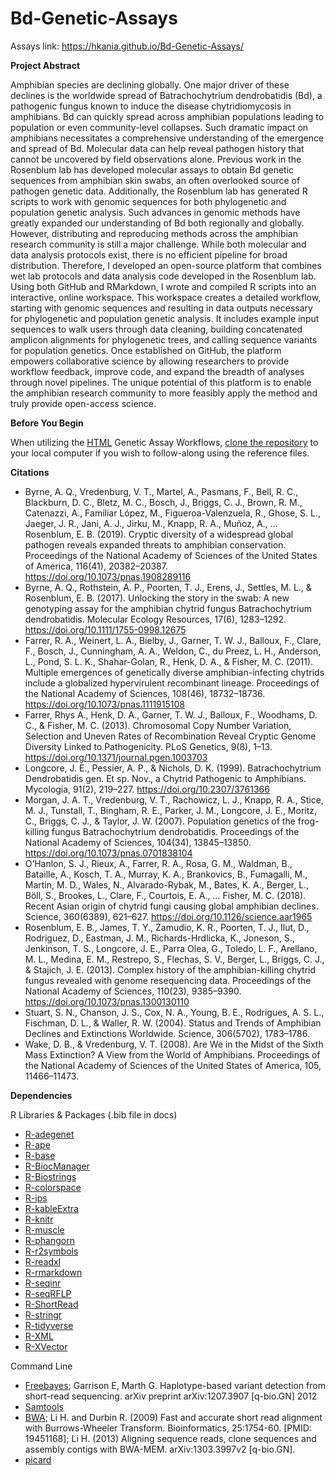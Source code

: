 # Bd-Genetic-Assays

Assays link: https://hkania.github.io/Bd-Genetic-Assays/

**Project Abstract**

Amphibian species are declining globally. One major driver of these declines is the worldwide spread of Batrachochytrium dendrobatidis (Bd), a pathogenic fungus known to induce the disease chytridiomycosis in amphibians. Bd can quickly spread across amphibian populations leading to population or even community-level collapses. Such dramatic impact on amphibians necessitates a comprehensive understanding of the emergence and spread of Bd. Molecular data can help reveal pathogen history that cannot be uncovered by field observations alone. Previous work in the Rosenblum lab has developed molecular assays to obtain Bd genetic sequences from amphibian skin swabs, an often overlooked source of pathogen genetic data. Additionally, the Rosenblum lab has generated R scripts to work with genomic sequences for both phylogenetic and population genetic analysis. Such advances in genomic methods have greatly expanded our understanding of Bd both regionally and globally. However, distributing and reproducing methods across the amphibian research community is still a major challenge. While both molecular and data analysis protocols exist, there is no efficient pipeline for broad distribution. Therefore, I developed an open-source platform that combines wet lab protocols and data analysis code developed in the Rosenblum lab. Using both GitHub and RMarkdown, I wrote and compiled R scripts into an interactive, online workspace. This workspace creates a detailed workflow, starting with genomic sequences and resulting in data outputs necessary for phylogenetic and population genetic analysis. It includes example input sequences to walk users through data cleaning, building concatenated amplicon alignments for phylogenetic trees, and calling sequence variants for population genetics. Once established on GitHub, the platform empowers collaborative science by allowing researchers to provide workflow feedback, improve code, and expand the breadth of analyses through novel pipelines. The unique potential of this platform is to enable the amphibian research community to more feasibly apply the method and truly provide open-access science.

**Before You Begin**

When utilizing the [HTML](https://hkania.github.io/Bd-Genetic-Assays/) Genetic Assay Workflows, [clone the repository](https://docs.github.com/en/github/creating-cloning-and-archiving-repositories/cloning-a-repository) to your local computer if you wish to follow-along using the reference files. 

**Citations**
+ Byrne, A. Q., Vredenburg, V. T., Martel, A., Pasmans, F., Bell, R. C., Blackburn, D. C., Bletz, M. C., Bosch, J., Briggs, C. J., Brown, R. M., Catenazzi, A., Familiar López, M., Figueroa-Valenzuela, R., Ghose, S. L., Jaeger, J. R., Jani, A. J., Jirku, M., Knapp, R. A., Muñoz, A., … Rosenblum, E. B. (2019). Cryptic diversity of a widespread global pathogen reveals expanded threats to amphibian conservation. Proceedings of the National Academy of Sciences of the United States of America, 116(41), 20382–20387. https://doi.org/10.1073/pnas.1908289116
+ Byrne, A. Q., Rothstein, A. P., Poorten, T. J., Erens, J., Settles, M. L., & Rosenblum, E. B. (2017). Unlocking the story in the swab: A new genotyping assay for the amphibian chytrid fungus Batrachochytrium dendrobatidis. Molecular Ecology Resources, 17(6), 1283–1292. https://doi.org/10.1111/1755-0998.12675
+ Farrer, R. A., Weinert, L. A., Bielby, J., Garner, T. W. J., Balloux, F., Clare, F., Bosch, J., Cunningham, A. A., Weldon, C., du Preez, L. H., Anderson, L., Pond, S. L. K., Shahar-Golan, R., Henk, D. A., & Fisher, M. C. (2011). Multiple emergences of genetically diverse amphibian-infecting chytrids include a globalized hypervirulent recombinant lineage. Proceedings of the National Academy of Sciences, 108(46), 18732–18736. https://doi.org/10.1073/pnas.1111915108
+ Farrer, Rhys A., Henk, D. A., Garner, T. W. J., Balloux, F., Woodhams, D. C., & Fisher, M. C. (2013). Chromosomal Copy Number Variation, Selection and Uneven Rates of Recombination Reveal Cryptic Genome Diversity Linked to Pathogenicity. PLoS Genetics, 9(8), 1–13. https://doi.org/10.1371/journal.pgen.1003703
+ Longcore, J. E., Pessier, A. P., & Nichols, D. K. (1999). Batrachochytrium Dendrobatidis gen. Et sp. Nov., a Chytrid Pathogenic to Amphibians. Mycologia, 91(2), 219–227. https://doi.org/10.2307/3761366
+ Morgan, J. A. T., Vredenburg, V. T., Rachowicz, L. J., Knapp, R. A., Stice, M. J., Tunstall, T., Bingham, R. E., Parker, J. M., Longcore, J. E., Moritz, C., Briggs, C. J., & Taylor, J. W. (2007). Population genetics of the frog-killing fungus Batrachochytrium dendrobatidis. Proceedings of the National Academy of Sciences, 104(34), 13845–13850. https://doi.org/10.1073/pnas.0701838104
+ O’Hanlon, S. J., Rieux, A., Farrer, R. A., Rosa, G. M., Waldman, B., Bataille, A., Kosch, T. A., Murray, K. A., Brankovics, B., Fumagalli, M., Martin, M. D., Wales, N., Alvarado-Rybak, M., Bates, K. A., Berger, L., Böll, S., Brookes, L., Clare, F., Courtois, E. A., … Fisher, M. C. (2018). Recent Asian origin of chytrid fungi causing global amphibian declines. Science, 360(6389), 621–627. https://doi.org/10.1126/science.aar1965
+ Rosenblum, E. B., James, T. Y., Zamudio, K. R., Poorten, T. J., Ilut, D., Rodriguez, D., Eastman, J. M., Richards-Hrdlicka, K., Joneson, S., Jenkinson, T. S., Longcore, J. E., Parra Olea, G., Toledo, L. F., Arellano, M. L., Medina, E. M., Restrepo, S., Flechas, S. V., Berger, L., Briggs, C. J., & Stajich, J. E. (2013). Complex history of the amphibian-killing chytrid fungus revealed with genome resequencing data. Proceedings of the National Academy of Sciences, 110(23), 9385–9390. https://doi.org/10.1073/pnas.1300130110
+ Stuart, S. N., Chanson, J. S., Cox, N. A., Young, B. E., Rodrigues, A. S. L., Fischman, D. L., & Waller, R. W. (2004). Status and Trends of Amphibian Declines and Extinctions Worldwide. Science, 306(5702), 1783–1786.
+ Wake, D. B., & Vredenburg, V. T. (2008). Are We in the Midst of the Sixth Mass Extinction? A View from the World of Amphibians. Proceedings of the National Academy of Sciences of the United States of America, 105, 11466–11473.


**Dependencies**

R Libraries & Packages (.bib file in docs)
+ [R-adegenet](https://github.com/thibautjombart/adegenet)
+ [R-ape](http://ape-package.ird.fr/)
+ [R-base](https://www.R-project.org/)
+ [R-BiocManager](https://CRAN.R-project.org/package=BiocManager)
+ [R-Biostrings](https://bioconductor.org/packages/Biostrings)
+ [R-colorspace](https://CRAN.R-project.org/package=colorspace)
+ [R-ips](https://CRAN.R-project.org/package=ips)
+ [R-kableExtra](https://CRAN.R-project.org/package=kableExtra)
+ [R-knitr](https://yihui.org/knitr/)
+ [R-muscle](http://www.drive5.com/muscle/)
+ [R-phangorn](https://github.com/KlausVigo/phangorn)
+ [R-r2symbols](https://github.com/oobianom/r2symbols)
+ [R-readxl](https://CRAN.R-project.org/package=readxl)
+ [R-rmarkdown](https://CRAN.R-project.org/package=rmarkdown)
+ [R-seqinr](http://seqinr.r-forge.r-project.org/)
+ [R-seqRFLP](https://CRAN.R-project.org/package=seqRFLP)
+ [R-ShortRead](https://bioconductor.org/packages/release/bioc/html/ShortRead.html)
+ [R-stringr](https://CRAN.R-project.org/package=stringr)
+ [R-tidyverse](https://CRAN.R-project.org/package=tidyverse)
+ [R-XML](http://www.omegahat.net/RSXML)
+ [R-XVector](https://bioconductor.org/packages/XVector)

Command Line
+ [Freebayes](https://github.com/freebayes/freebayes); Garrison E, Marth G. Haplotype-based variant detection from short-read sequencing. arXiv preprint arXiv:1207.3907 [q-bio.GN] 2012
+ [Samtools](http://www.htslib.org/doc/)
+ [BWA](https://github.com/lh3/bwa); Li H. and Durbin R. (2009) Fast and accurate short read alignment with Burrows-Wheeler Transform. Bioinformatics, 25:1754-60. [PMID: 19451168]; Li H. (2013) Aligning sequence reads, clone sequences and assembly contigs with BWA-MEM. arXiv:1303.3997v2 [q-bio.GN].
+ [picard](http://broadinstitute.github.io/picard/)
